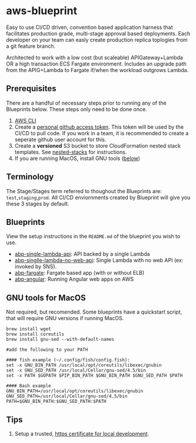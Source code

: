 # aws-blueprint

Easy to use CI/CD driven, convention based application harness that facilitates production grade, multi-stage approval based deployments. Each developer on your team can easly create production replica toplogies from a git feature branch.

Architected to work with a low cost (but scaleable) APIGateway+Lambda OR a high transaction ECS Fargate environment. Includes an upgrade path from the APIG+Lambda to Fargate if/when the workload outgrows Lambda.

## Prerequisites

There are a handful of necessary steps prior to running any of the Blueprints below. These steps only need to be done once.

1.  [AWS CLI](https://docs.aws.amazon.com/cli/latest/userguide/cli-chap-install.html)
1.  Create a [personal github access token](https://github.com/settings/tokens). This token will be used by the CI/CD to pull code.  If you work in a team, it is recommended to create a seperate github user account for this.
1.  Create a **versioned** S3 bucket to store CloudFormation nested stack templates. See [nested-stacks](./nested-stacks) for instructions.
1.  If you are running MacOS, install GNU tools ([below](https://github.com/rynop/aws-blueprint#gnu-tools-for-macos))

## Terminology

The Stage/Stages term referred to thoughout the Blueprints are: `test`,`staging`,`prod`. All CI/CD enviornments created by Blueprint will give you these 3 stages by default.

## Blueprints

View the setup instructions in the `README.md` of the blueprint you wish to use.

- [abp-single-lambda-api](https://github.com/rynop/abp-single-lambda-api): API backed by a single Lambda
- [abp-singlle-lambda-no-web-api](https://github.com/rynop/abp-single-lambda-api#lambda-with-no-web-api): Single Lambda with no web API (ex: invoked by SNS).
- [abp-fargate](https://github.com/rynop/abp-fargate): Fargate based app (with or without ELB)
- [abp-angular](https://github.com/rynop/abp-angular): Running Angular web apps on AWS

## GNU tools for MacOS

Not required, but recomended. Some blueprints have a quickstart script, that will require GNU versions if running MacOS.

```
brew install wget
brew install coreutils
brew install gnu-sed --with-default-names

#add the following to your PATH

#### fish example (~/.config/fish/config.fish):
set -x GNU_BIN_PATH /usr/local/opt/coreutils/libexec/gnubin
set -x GNU_SED_PATH /usr/local/Cellar/gnu-sed/4.5/bin
set -x PATH $GOPATH $PIP_BIN_PATH $GNU_BIN_PATH $GNU_SED_PATH $PATH

#### Bash example
GNU_BIN_PATH=/usr/local/opt/coreutils/libexec/gnubin
GNU_SED_PATH=/usr/local/Cellar/gnu-sed/4.5/bin
PATH=$GNU_BIN_PATH:$GNU_SED_PATH:$PATH
```

## Tips

1.  Setup a trusted, [https certificate for local development](https://rynop.com/2018/11/12/setup-secure-https-certificate-for-local-angular-development-on-macos-mojave/).
